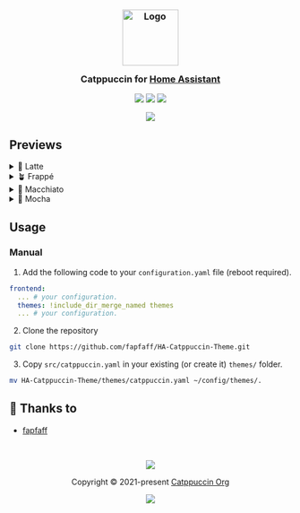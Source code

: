 <h3 align="center">
	<img src="https://raw.githubusercontent.com/catppuccin/catppuccin/main/assets/logos/exports/1544x1544_circle.png" width="100" alt="Logo"/><br/>
	<img src="https://raw.githubusercontent.com/catppuccin/catppuccin/main/assets/misc/transparent.png" height="30" width="0px"/>
	Catppuccin for <a href="https://www.home-assistant.io/">Home Assistant</a>
	<img src="https://raw.githubusercontent.com/catppuccin/catppuccin/main/assets/misc/transparent.png" height="30" width="0px"/>
</h3>

<p align="center">
	<a href="https://github.com/catppuccin/template/stargazers"><img src="https://img.shields.io/github/stars/catppuccin/template?colorA=363a4f&colorB=b7bdf8&style=for-the-badge"></a>
	<a href="https://github.com/catppuccin/template/issues"><img src="https://img.shields.io/github/issues/catppuccin/template?colorA=363a4f&colorB=f5a97f&style=for-the-badge"></a>
	<a href="https://github.com/catppuccin/template/contributors"><img src="https://img.shields.io/github/contributors/catppuccin/template?colorA=363a4f&colorB=a6da95&style=for-the-badge"></a>
</p>

<p align="center">
	<img src="https://raw.githubusercontent.com/fapfaff/HA-Catppuccin-Theme/main/assets/Overview/Overview.webp"/>
</p>

## Previews

<details>
<summary>🌻 Latte</summary>
<img src="https://raw.githubusercontent.com/fapfaff/HA-Catppuccin-Theme/main/assets/Latte/Overview.webp"/>
<img src="https://raw.githubusercontent.com/fapfaff/HA-Catppuccin-Theme/main/assets/Latte/Map.webp"/>
<img src="https://raw.githubusercontent.com/fapfaff/HA-Catppuccin-Theme/main/assets/Latte/Logbook.webp"/>
<img src="https://raw.githubusercontent.com/fapfaff/HA-Catppuccin-Theme/main/assets/Latte/History.webp"/>
<img src="https://raw.githubusercontent.com/fapfaff/HA-Catppuccin-Theme/main/assets/Latte/Code.webp"/>
<img src="https://raw.githubusercontent.com/fapfaff/HA-Catppuccin-Theme/main/assets/Latte/Devtools.webp"/>
<img src="https://raw.githubusercontent.com/fapfaff/HA-Catppuccin-Theme/main/assets/Latte/Settings.webp"/>
<img src="https://raw.githubusercontent.com/fapfaff/HA-Catppuccin-Theme/main/assets/Latte/Profile.webp"/>

</details>
<details>
<summary>🪴 Frappé</summary>
<img src="https://raw.githubusercontent.com/fapfaff/HA-Catppuccin-Theme/main/assets/Frappe/Overview.webp"/>
<img src="https://raw.githubusercontent.com/fapfaff/HA-Catppuccin-Theme/main/assets/Frappe/Map.webp"/>
<img src="https://raw.githubusercontent.com/fapfaff/HA-Catppuccin-Theme/main/assets/Frappe/Logbook.webp"/>
<img src="https://raw.githubusercontent.com/fapfaff/HA-Catppuccin-Theme/main/assets/Frappe/History.webp"/>
<img src="https://raw.githubusercontent.com/fapfaff/HA-Catppuccin-Theme/main/assets/Frappe/Code.webp"/>
<img src="https://raw.githubusercontent.com/fapfaff/HA-Catppuccin-Theme/main/assets/Frappe/Devtools.webp"/>
<img src="https://raw.githubusercontent.com/fapfaff/HA-Catppuccin-Theme/main/assets/Frappe/Settings.webp"/>
<img src="https://raw.githubusercontent.com/fapfaff/HA-Catppuccin-Theme/main/assets/Frappe/Profile.webp"/>
</details>
<details>
<summary>🌺 Macchiato</summary>
<img src="https://raw.githubusercontent.com/fapfaff/HA-Catppuccin-Theme/main/assets/Macchiato/Overview.webp"/>
<img src="https://raw.githubusercontent.com/fapfaff/HA-Catppuccin-Theme/main/assets/Macchiato/Map.webp"/>
<img src="https://raw.githubusercontent.com/fapfaff/HA-Catppuccin-Theme/main/assets/Macchiato/Logbook.webp"/>
<img src="https://raw.githubusercontent.com/fapfaff/HA-Catppuccin-Theme/main/assets/Macchiato/History.webp"/>
<img src="https://raw.githubusercontent.com/fapfaff/HA-Catppuccin-Theme/main/assets/Macchiato/Code.webp"/>
<img src="https://raw.githubusercontent.com/fapfaff/HA-Catppuccin-Theme/main/assets/Macchiato/Devtools.webp"/>
<img src="https://raw.githubusercontent.com/fapfaff/HA-Catppuccin-Theme/main/assets/Macchiato/Settings.webp"/>
<img src="https://raw.githubusercontent.com/fapfaff/HA-Catppuccin-Theme/main/assets/Macchiato/Profile.webp"/>
</details>
</details>
<details>
<summary>🌿 Mocha</summary>
<img src="https://raw.githubusercontent.com/fapfaff/HA-Catppuccin-Theme/main/assets/Mocha/Overview.webp"/>
<img src="https://raw.githubusercontent.com/fapfaff/HA-Catppuccin-Theme/main/assets/Mocha/Map.webp"/>
<img src="https://raw.githubusercontent.com/fapfaff/HA-Catppuccin-Theme/main/assets/Mocha/Logbook.webp"/>
<img src="https://raw.githubusercontent.com/fapfaff/HA-Catppuccin-Theme/main/assets/Mocha/History.webp"/>
<img src="https://raw.githubusercontent.com/fapfaff/HA-Catppuccin-Theme/main/assets/Mocha/Code.webp"/>
<img src="https://raw.githubusercontent.com/fapfaff/HA-Catppuccin-Theme/main/assets/Mocha/Devtools.webp"/>
<img src="https://raw.githubusercontent.com/fapfaff/HA-Catppuccin-Theme/main/assets/Mocha/Settings.webp"/>
<img src="https://raw.githubusercontent.com/fapfaff/HA-Catppuccin-Theme/main/assets/Mocha/Profile.webp"/>
</details>

## Usage
<!--
### With [HACS](https://hacs.xyz/)
1. Add the following code to your `configuration.yaml` file (reboot required).

```yaml
frontend:
  ... # your configuration.
  themes: !include_dir_merge_named themes
  ... # your configuration.
```
2. Go to the Community Store.
3. Search for `Catppuccin`.
4. Navigate to `Catppuccin` theme.
5. Press `Install`.
6. Go to services and trigger the `frontend.reload_themes` service.
-->
### Manual
1. Add the following code to your `configuration.yaml` file (reboot required).

```yaml
frontend:
  ... # your configuration.
  themes: !include_dir_merge_named themes
  ... # your configuration.
```
2. Clone the repository
```bash
git clone https://github.com/fapfaff/HA-Catppuccin-Theme.git
```

3. Copy `src/catppuccin.yaml` in your existing (or create it) `themes/` folder.

```bash
mv HA-Catppuccin-Theme/themes/catppuccin.yaml ~/config/themes/.
```


## 💝 Thanks to

- [fapfaff](https://github.com/fapfaff)

&nbsp;

<p align="center">
	<img src="https://raw.githubusercontent.com/catppuccin/catppuccin/main/assets/footers/gray0_ctp_on_line.svg?sanitize=true" />
</p>

<p align="center">
	Copyright &copy; 2021-present <a href="https://github.com/catppuccin" target="_blank">Catppuccin Org</a>
</p>

<p align="center">
	<a href="https://github.com/catppuccin/catppuccin/blob/main/LICENSE"><img src="https://img.shields.io/static/v1.svg?style=for-the-badge&label=License&message=MIT&logoColor=d9e0ee&colorA=363a4f&colorB=b7bdf8"/></a>
</p>
